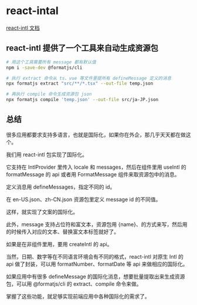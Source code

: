# react-intal

[react-intl 文档](https://formatjs.io/docs/react-intl/api/)




## react-intl 提供了一个工具来自动生成资源包
```bash
# 用这个工具需要所有 message 都有默认值
npm i -save-dev @formatjs/cli

# 执行 extract 命令从 ts、vue 等文件里提所有 defineMessage 定义的消息
npx formatjs extract "src/**/*.tsx" --out-file temp.json

# 再执行 compile 命令生成资源包 json
npx formatjs compile 'temp.json' --out-file src/ja-JP.json
```




## 总结
很多应用都要求支持多语言，也就是国际化，如果你在外企，那几乎天天都在做这个。

我们用 react-intl 包实现了国际化。

它支持在 IntlProvider 里传入 locale 和 messages，然后在组件里用 useIntl 的 formatMessage 的 api 或者用 FormatMessage 组件来取资源包中的消息。

定义消息用 defineMessages，指定不同的 id。

在 en-US.json、zh-CN.json 资源包里定义 message id 的不同值。

这样，就实现了文案的国际化。

此外，message 支持占位符和富文本，资源包用 {name}、<xxx></xxx>的方式来写，然后用的时候传入对应的文本、替换富文本标签就好了。

如果是在非组件里用，要用 createIntl 的 api。

当然，日期、数字等在不同语言环境会有不同的格式，react-intl 对原生 Intl 的 api 做了封装，可以用 formatNumber、formatDate 等 api 来做相应的国际化。

如果应用中有很多 defineMessage 的国际化消息，想要批量提取出来生成资源包，可以用 @formatjs/cli 的 extract、compile 命令来做。

掌握了这些功能，就足够实现前端应用中各种国际化的需求了。

